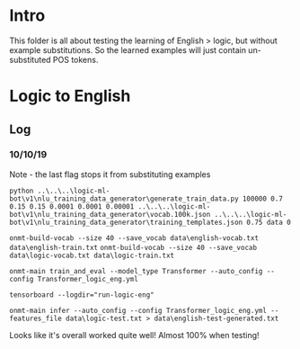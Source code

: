 # Intro
This folder is all about testing the learning of English > logic, but without example substitutions. So the learned examples will just contain un-substituted POS tokens.

# Logic to English
## Log
### 10/10/19
Note - the last flag stops it from substituting examples

`python ..\..\..\logic-ml-bot\v1\nlu_training_data_generator\generate_train_data.py 100000 0.7 0.15 0.15 0.0001 0.0001 0.00001 ..\..\..\logic-ml-bot\v1\nlu_training_data_generator\vocab.100k.json ..\..\..\logic-ml-bot\v1\nlu_training_data_generator\training_templates.json 0.75 data 0`

`onmt-build-vocab --size 40 --save_vocab data\english-vocab.txt data\english-train.txt`
`onmt-build-vocab --size 40 --save_vocab data\logic-vocab.txt data\logic-train.txt`

`onmt-main train_and_eval --model_type Transformer --auto_config --config Transformer_logic_eng.yml`

`tensorboard --logdir="run-logic-eng"`

`onmt-main infer --auto_config --config Transformer_logic_eng.yml --features_file data\logic-test.txt > data\english-test-generated.txt`

Looks like it's overall worked quite well! Almost 100% when testing!